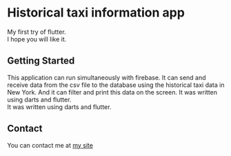 # Historical taxi information app
My first try of flutter.<br>
I hope you will like it.

## Getting Started
This application can run simultaneously with firebase. It can send and receive data from the csv file to the database using the historical taxi data in New York. And it can filter and print this data on the screen. It was written using darts and flutter.<br>It was written using darts and flutter.

<h2>Contact</h2>
You can contact me at <a href="https://www.orhandesign.com/">my site</a>

